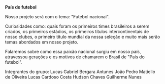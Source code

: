 **País do futebol**

Nosso projeto será com o tema: "Futebol nacional".

Curiosidades como: quais foram os primeiros times brasileiros a serem criados, os primeiros estádios, os primeiros titulos intercontinentais de nosso clubes, o primeiro titulo mundial da nossa seleção e muito mais serão temas abordados em nosso projeto.

Falaremos sobre como essa paixão nacional surgiu em nosso país, atravessou gerações e os motivos de chamarem o Brasil de "País do futebol".

Integrantes do grupo:
Lucas Gabriel Bergara Antunes
João Pedro Matiello de Oliveira
Lucas Cardoso Costa
Hudson Chaves
Guilherme Nunes
